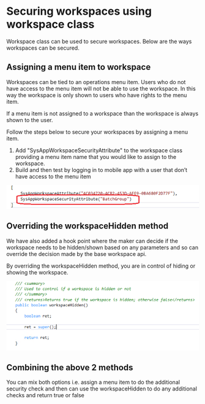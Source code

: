 # Securing workspaces using workspace class
Workspace class can be used to secure workspaces. Below are the ways workspaces can be secured.

## Assigning a menu item to workspace
Workspaces can be tied to an operations menu item. Users who do not have access to the menu item will not be able to use the workspace. In this way the workspace is only shown to users who have rights to the menu item. 

If a menu item is not assigned to a workspace than the workspace is always shown to the user.

Follow the steps below to secure your workspaces by assigning a menu item.

1. Add "SysAppWorkspaceSecurityAttribute" to the workspace class providing a menu item name that you would like to assign to the workspace.
2. Build and then test by logging in to mobile app with a user that don’t have access to the menu item 

 ![alt text](media/workspace-api/SecureWorkspaceOption1.png "Assign menu item to workspace")

## Overriding the workspaceHidden method
We have also added a hook point where the maker can decide if the workspace needs to be hidden/shown based on any parameters and so can override the decision made by the base workspace api.

By overriding the workspaceHidden method, you are in control of hiding or showing the workspace.


 ![alt text](media/workspace-api/SecureWorkspaceOption2.png "Override the workspaceHidden method")

## Combining the above 2 methods
You can mix both options i.e. assign a menu item to do the additional security check and then can use the workspaceHidden to do any additional checks and return true or false
